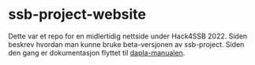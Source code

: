 # ssb-project-website

Dette var et repo for en midlertidig nettside under Hack4SSB 2022. Siden beskrev hvordan man kunne bruke beta-versjonen av ssb-project. Siden den gang er dokumentasjon flyttet til 
[dapla-manualen](https://statisticsnorway.github.io/dapla-manual/nytt-ssbproject.html). 
